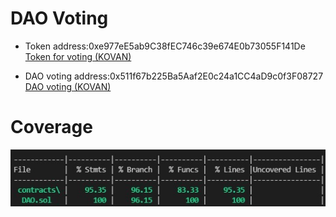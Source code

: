 # DAO Voting

 - Token address:0xe977eE5ab9C38fEC746c39e674E0b73055F141De                  
[Token for voting (KOVAN)](https://kovan.etherscan.io/address/0xe977eE5ab9C38fEC746c39e674E0b73055F141De)

 - DAO voting address:0x511f67b225Ba5Aaf2E0c24a1CC4aD9c0f3F08727                     
[DAO voting (KOVAN)](https://kovan.etherscan.io/address/0x511f67b225Ba5Aaf2E0c24a1CC4aD9c0f3F08727)

# Coverage

![alt text](coverage1.jpg)

